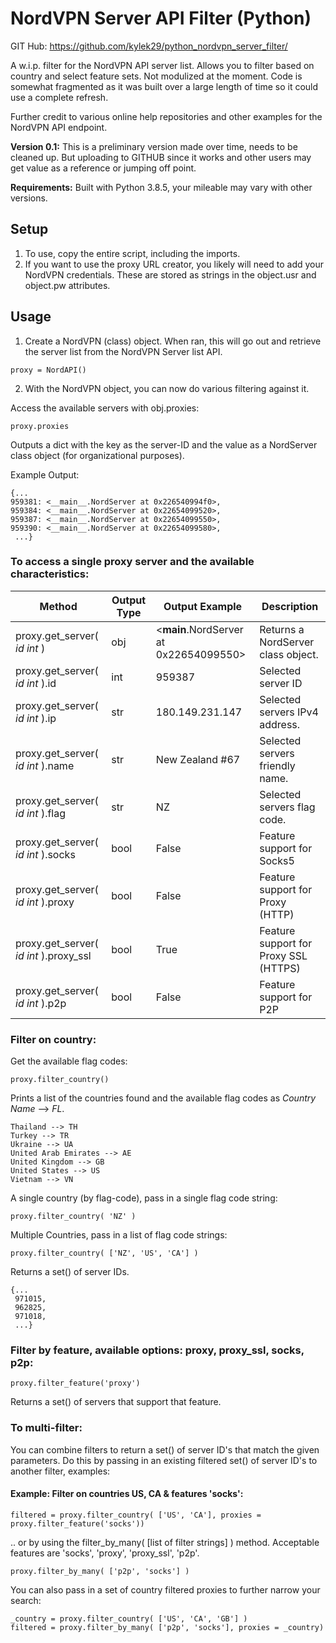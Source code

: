 # NordVPN Server API Filter (Python)
GIT Hub: https://github.com/kylek29/python_nordvpn_server_filter/

A w.i.p. filter for the NordVPN API server list. Allows you to filter based on country and select feature sets. Not modulized at the moment. Code is somewhat fragmented as it was built over a large length of time so it could use a complete refresh.

Further credit to various online help repositories and other examples for
the NordVPN API endpoint.


**Version 0.1:**
This is a preliminary version made over time, needs to be cleaned up. But uploading to GITHUB since it works and other users may get value as a reference or jumping off point.


**Requirements:**
Built with Python 3.8.5, your mileable may vary with other versions.


## Setup
1. To use, copy the entire script, including the imports.
2. If you want to use the proxy URL creator, you likely will need to add your NordVPN credentials. These are stored as strings in the object.usr and object.pw attributes.


## Usage
1) Create a NordVPN (class) object. When ran, this will go out and retrieve the server list from the NordVPN Server list API.

`proxy = NordAPI()`

2) With the NordVPN object, you can now do various filtering against it.

Access the available servers with obj.proxies:

`proxy.proxies`

Outputs a dict with the key as the server-ID and the value as a NordServer class object (for organizational purposes).



Example Output:
```
{...
959381: <__main__.NordServer at 0x226540994f0>,
959384: <__main__.NordServer at 0x22654099520>,
959387: <__main__.NordServer at 0x22654099550>,
959390: <__main__.NordServer at 0x22654099580>,
 ...}
```


### To access a single proxy server and the available characteristics:

| Method      | Output Type | Output Example | Description |
| ----------- | ----------- | ----------- | ----------- |
| proxy.get_server( *id int* )      | obj |<__main__.NordServer at 0x22654099550>     | Returns a NordServer class object. |
| proxy.get_server( *id int* ).id   | int |  959387        | Selected server ID |
| proxy.get_server( *id int* ).ip   | str | 180.149.231.147    | Selected servers IPv4 address. |
| proxy.get_server( *id int* ).name | str | New Zealand #67 | Selected servers friendly name. |
| proxy.get_server( *id int* ).flag | str | NZ | Selected servers flag code. |
| proxy.get_server( *id int* ).socks | bool | False | Feature support for Socks5 | 
| proxy.get_server( *id int* ).proxy | bool | False | Feature support for Proxy (HTTP) | 
| proxy.get_server( *id int* ).proxy_ssl | bool | True | Feature support for Proxy SSL (HTTPS) | 
| proxy.get_server( *id int* ).p2p | bool | False | Feature support for P2P | 



### Filter on country:

Get the available flag codes:

`proxy.filter_country()`

Prints a list of the countries found and the available flag codes as *Country Name*  --> *FL*.

```
Thailand --> TH
Turkey --> TR
Ukraine --> UA
United Arab Emirates --> AE
United Kingdom --> GB
United States --> US
Vietnam --> VN
```


A single country (by flag-code), pass in a single flag code string:

`proxy.filter_country( 'NZ' )`

Multiple Countries, pass in a list of flag code strings:

`proxy.filter_country( ['NZ', 'US', 'CA'] )`

Returns a set() of server IDs.

```
{...
 971015,
 962825,
 971018,
 ...}
```

### Filter by feature, available options: proxy, proxy_ssl, socks, p2p:

`proxy.filter_feature('proxy')`

Returns a set() of servers that support that feature.

### To multi-filter:

You can combine filters to return a set() of server ID's that match the given parameters. Do this by passing in an existing filtered set() of server ID's to another filter, examples:

#### Example: Filter on countries US, CA & features 'socks':

```
filtered = proxy.filter_country( ['US', 'CA'], proxies = proxy.filter_feature('socks'))
```

.. or by using the filter_by_many( [list of filter strings] ) method. Acceptable features are 'socks', 'proxy', 'proxy_ssl', 'p2p'.

`proxy.filter_by_many( ['p2p', 'socks'] )`

You can also pass in a set of country filtered proxies to further narrow your search:

```
_country = proxy.filter_country( ['US', 'CA', 'GB'] )
filtered = proxy.filter_by_many( ['p2p', 'socks'], proxies = _country)
```
